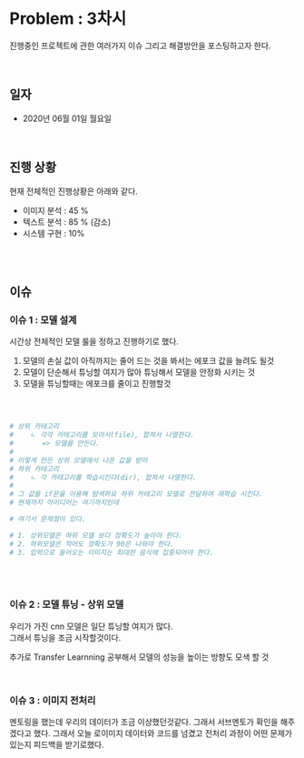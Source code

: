 
# Problem : 3차시 

진행중인 프로젝트에 관한 여러가지 이슈 그리고 해결방안을 포스팅하고자 한다. 

<br>

## 일자 
- 2020년 06월 01일 월요일 

<br>

## 진행 상황

현재 전체적인 진행상황은 아래와 같다. 

- 이미지 분석 : 45 % 
- 텍스트 분석 : 85 % (감소)
- 시스템 구현 :  10% 

<br>
<br>

##  이슈 

### 이슈 1 : 모델 설계 


시간상 전체적인 모델 룰을 정하고 진행하기로 했다. 

1. 모델의 손실 값이 아직까지는 줄어 드는 것을 봐서는 에포크 값을 늘려도 될것
2. 모델이 단순해서 튜닝할 여지가 많아 튜닝해서 모델을 안정화 시키는 것 
3. 모델을 튜닝할때는 에포크를 줄이고 진행할것 

<br>

```bash

# 상위 카테고리 
#    ㄴ 각각 카테고리를 모아서(file), 합쳐서 나열한다. 
#       => 모델을 만든다.
#
# 이렇게 만든 상위 모델에서 나온 값을 받아 
# 하위 카테고리
#    ㄴ 각 카테고리를 학습시킨다(dir), 합쳐서 나열한다. 
#
# 그 값을 if문을 이용해 탐색하요 하위 카테고리 모델로 전달하여 재학습 시킨다.  
# 현재까지 아이디어는 여기까지인데 

# 여기서 문제점이 있다. 

# 1. 상위모델은 하위 모델 보다 정확도가 높아야 한다. 
# 2. 하위모델은 적어도 정확도가 90은 나와야 한다. 
# 3. 입력으로 들어오는 이미지는 최대한 음식에 집중되어야 한다. 

```


<br>
<br>


### 이슈 2 : 모델 튜닝 - 상위 모델 

우리가 가진 cnn 모델은 일단 튜닝할 여지가 많다.     
그래서 튜닝을 조금 시작할것이다.    

추가로 Transfer Learnning 공부해서 모델의 성능을 높이는 방향도 모색 할 것 

<br>

### 이슈 3 : 이미지 전처리 

멘토링을 했는데 우리의 데이터가 조금 이상했던것같다.
그래서 서브멘토가 확인을 해주겠다고 했다. 
그래서 오늘 로이미지 데이터와 코드를 넘겼고 전처리 과정이 어떤 문제가 있는지 피드백을 받기로했다. 

<br>
